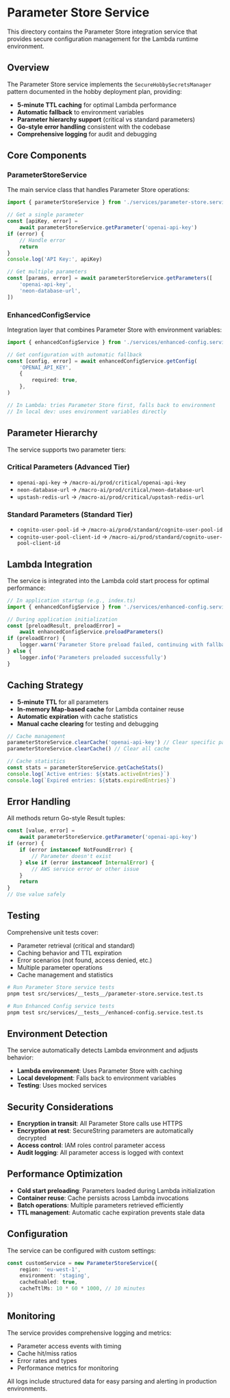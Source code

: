 # Parameter Store Service

This directory contains the Parameter Store integration service that provides secure configuration management for the Lambda
runtime environment.

## Overview

The Parameter Store service implements the `SecureHobbySecretsManager` pattern documented in the hobby deployment plan, providing:

- **5-minute TTL caching** for optimal Lambda performance
- **Automatic fallback** to environment variables
- **Parameter hierarchy support** (critical vs standard parameters)
- **Go-style error handling** consistent with the codebase
- **Comprehensive logging** for audit and debugging

## Core Components

### ParameterStoreService

The main service class that handles Parameter Store operations:

```typescript
import { parameterStoreService } from './services/parameter-store.service.ts'

// Get a single parameter
const [apiKey, error] =
	await parameterStoreService.getParameter('openai-api-key')
if (error) {
	// Handle error
	return
}
console.log('API Key:', apiKey)

// Get multiple parameters
const [params, error] = await parameterStoreService.getParameters([
	'openai-api-key',
	'neon-database-url',
])
```

### EnhancedConfigService

Integration layer that combines Parameter Store with environment variables:

```typescript
import { enhancedConfigService } from './services/enhanced-config.service.ts'

// Get configuration with automatic fallback
const [config, error] = await enhancedConfigService.getConfig(
	'OPENAI_API_KEY',
	{
		required: true,
	},
)

// In Lambda: tries Parameter Store first, falls back to environment
// In local dev: uses environment variables directly
```

## Parameter Hierarchy

The service supports two parameter tiers:

### Critical Parameters (Advanced Tier)

- `openai-api-key` → `/macro-ai/prod/critical/openai-api-key`
- `neon-database-url` → `/macro-ai/prod/critical/neon-database-url`
- `upstash-redis-url` → `/macro-ai/prod/critical/upstash-redis-url`

### Standard Parameters (Standard Tier)

- `cognito-user-pool-id` → `/macro-ai/prod/standard/cognito-user-pool-id`
- `cognito-user-pool-client-id` → `/macro-ai/prod/standard/cognito-user-pool-client-id`

## Lambda Integration

The service is integrated into the Lambda cold start process for optimal performance:

```typescript
// In application startup (e.g., index.ts)
import { enhancedConfigService } from './services/enhanced-config.service.ts'

// During application initialization
const [preloadResult, preloadError] =
	await enhancedConfigService.preloadParameters()
if (preloadError) {
	logger.warn('Parameter Store preload failed, continuing with fallbacks')
} else {
	logger.info('Parameters preloaded successfully')
}
```

## Caching Strategy

- **5-minute TTL** for all parameters
- **In-memory Map-based cache** for Lambda container reuse
- **Automatic expiration** with cache statistics
- **Manual cache clearing** for testing and debugging

```typescript
// Cache management
parameterStoreService.clearCache('openai-api-key') // Clear specific parameter
parameterStoreService.clearCache() // Clear all cache

// Cache statistics
const stats = parameterStoreService.getCacheStats()
console.log(`Active entries: ${stats.activeEntries}`)
console.log(`Expired entries: ${stats.expiredEntries}`)
```

## Error Handling

All methods return Go-style Result tuples:

```typescript
const [value, error] =
	await parameterStoreService.getParameter('openai-api-key')
if (error) {
	if (error instanceof NotFoundError) {
		// Parameter doesn't exist
	} else if (error instanceof InternalError) {
		// AWS service error or other issue
	}
	return
}
// Use value safely
```

## Testing

Comprehensive unit tests cover:

- Parameter retrieval (critical and standard)
- Caching behavior and TTL expiration
- Error scenarios (not found, access denied, etc.)
- Multiple parameter operations
- Cache management and statistics

```bash
# Run Parameter Store service tests
pnpm test src/services/__tests__/parameter-store.service.test.ts

# Run Enhanced Config service tests
pnpm test src/services/__tests__/enhanced-config.service.test.ts
```

## Environment Detection

The service automatically detects Lambda environment and adjusts behavior:

- **Lambda environment**: Uses Parameter Store with caching
- **Local development**: Falls back to environment variables
- **Testing**: Uses mocked services

## Security Considerations

- **Encryption in transit**: All Parameter Store calls use HTTPS
- **Encryption at rest**: SecureString parameters are automatically decrypted
- **Access control**: IAM roles control parameter access
- **Audit logging**: All parameter access is logged with context

## Performance Optimization

- **Cold start preloading**: Parameters loaded during Lambda initialization
- **Container reuse**: Cache persists across Lambda invocations
- **Batch operations**: Multiple parameters retrieved efficiently
- **TTL management**: Automatic cache expiration prevents stale data

## Configuration

The service can be configured with custom settings:

```typescript
const customService = new ParameterStoreService({
	region: 'eu-west-1',
	environment: 'staging',
	cacheEnabled: true,
	cacheTtlMs: 10 * 60 * 1000, // 10 minutes
})
```

## Monitoring

The service provides comprehensive logging and metrics:

- Parameter access events with timing
- Cache hit/miss ratios
- Error rates and types
- Performance metrics for monitoring

All logs include structured data for easy parsing and alerting in production environments.

